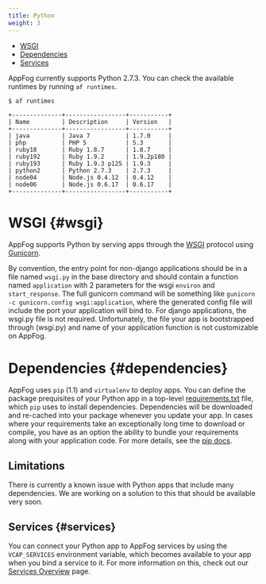```yaml
---
title: Python
weight: 3
---
```


* [WSGI](#wsgi)
* [Dependencies](#dependencies)
* [Services](#services)

AppFog currently supports Python 2.7.3. You can check the available runtimes by running `af runtimes`.


    $ af runtimes
    
    +--------------+-----------------+-----------+
    | Name         | Description     | Version   |
    +--------------+-----------------+-----------+
    | java         | Java 7          | 1.7.0     |
    | php          | PHP 5           | 5.3       |
    | ruby18       | Ruby 1.8.7      | 1.8.7     |
    | ruby192      | Ruby 1.9.2      | 1.9.2p180 |
    | ruby193      | Ruby 1.9.3 p125 | 1.9.3     |
    | python2      | Python 2.7.3    | 2.7.3     |
    | node04       | Node.js 0.4.12  | 0.4.12    |
    | node06       | Node.js 0.6.17  | 0.6.17    |
    +--------------+-----------------+-----------+




# WSGI {#wsgi} 

AppFog supports Python by serving apps through the [WSGI](http://wsgi.readthedocs.org/en/latest/index.html) protocol using [Gunicorn](http://gunicorn.org/). 

By convention, the entry point for non-django applications should be in a file named `wsgi.py` in the base directory and should contain a function named `application` with 2 parameters for the wsgi `environ` and `start_response`. The full gunicorn command will be something like `gunicorn -c gunicorn.config wsgi:application`, where the generated config file will include the port your application will bind to. For django applications, the wsgi.py file is not required. Unfortunately, the file your app is bootstrapped through (wsgi.py) and name of your application function is not customizable on AppFog. 


# Dependencies {#dependencies}

AppFog uses `pip` (1.1) and `virtualenv` to deploy apps. You can define the package prequisites of your Python app in a top-level [requirements.txt](http://www.pip-installer.org/en/latest/requirements.html#the-requirements-file-format) file, which `pip` uses to install dependencies. Dependencies will be downloaded and re-cached into your package whenever you update your app. In cases where your requirements take an exceptionally long time to download or compile, you have as an option the ability to bundle your requirements along with your application code. For more details, see the [pip docs](http://www.pip-installer.org/en/1.1/usage.html#bundles). 
    
## Limitations

There is currently a known issue with Python apps that include many dependencies. We are working on a solution to this that should be available very soon.

## Services {#services}

You can connect your Python app to AppFog services by using the `VCAP_SERVICES` environment variable, which becomes available to your app when you bind a service to it. For more information on this, check out our [Services Overview](/services/overview) page.
